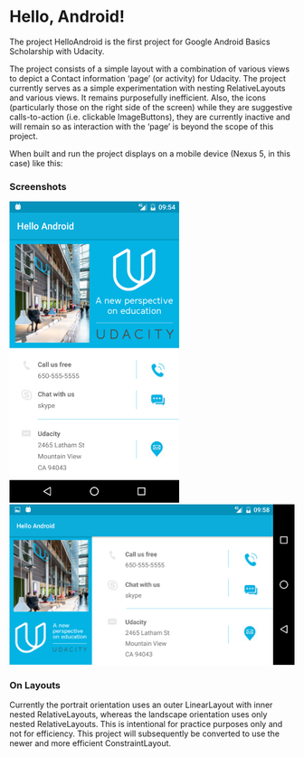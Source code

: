 # Hello, Android!

The project HelloAndroid is the first project for Google Android Basics Scholarship with Udacity.

The project consists of a simple layout with a combination of various views to depict a Contact information ‘page’ (or activity) for Udacity. The project currently serves as a simple experimentation with nesting RelativeLayouts and various views. It remains purposefully inefficient. Also, the icons (particularly those on the right side of the screen) while they are suggestive calls-to-action (i.e. clickable ImageButtons), they are currently inactive and will remain so as interaction with the ‘page’ is beyond the scope of this project.

When built and run the project displays on a mobile device (Nexus 5, in this case) like this:

### Screenshots

![alt text](https://github.com/AppsDJ/HelloAndroid/blob/master/udacity_portrait.png)
![alt text](https://github.com/AppsDJ/HelloAndroid/blob/master/udacity_land.png)


### On Layouts
Currently the portrait orientation uses an outer LinearLayout with inner nested RelativeLayouts, whereas the landscape orientation uses only nested RelativeLayouts. This is intentional for practice purposes only and not for efficiency.
This project will subsequently be converted to use the newer and more efficient ConstraintLayout.
